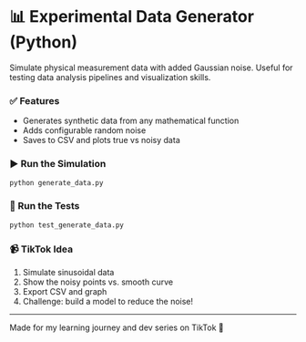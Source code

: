 # 📊 Experimental Data Generator (Python)

Simulate physical measurement data with added Gaussian noise. Useful for testing data analysis pipelines and visualization skills.

### ✅ Features
- Generates synthetic data from any mathematical function
- Adds configurable random noise
- Saves to CSV and plots true vs noisy data

### ▶️ Run the Simulation
```bash
python generate_data.py
```

### 🧪 Run the Tests
```bash
python test_generate_data.py
```

### 📹 TikTok Idea
1. Simulate sinusoidal data
2. Show the noisy points vs. smooth curve
3. Export CSV and graph
4. Challenge: build a model to reduce the noise!

---

Made for my learning journey and dev series on TikTok 🎥

